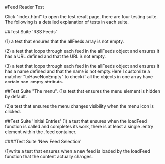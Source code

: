 #Feed Reader Test

Click "index.html" to open the test result page, there are four testing suite. The following is a detailed explanation of tests in each suite.

##Test Suite 'RSS Feeds'

(1) a test that ensures that the allFeeds array is not empty.

(2) a test that loops through each feed in the allFeeds object and ensures it has a URL defined and that the URL is not empty.

(3) a test that loops through each feed in the allFeeds object and ensures it has a name defined and that the name is not empty.Here I customize a matcher "toHaveNonEmpty" to check if all the objects in one array have certain non-empty attributs.

##Test Suite "The menu".
(1)a test that ensures the menu element is hidden by default.

(2)a test that ensures the menu changes visibility when the menu icon is clicked.


##Test Suite 'Initial Entries'
(1) a test that ensures when the loadFeed function is called and completes its work, there is at least a single .entry element within the .feed container.

####Test Suite 'New Feed Selection'

(1)write a test that ensures when a new feed is loaded by the loadFeed function that the content actually changes.

